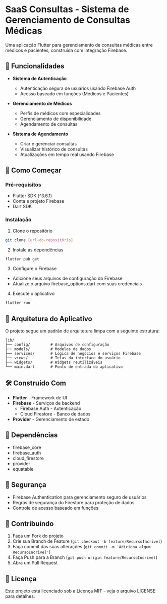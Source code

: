 # SaaS Consultas - Sistema de Gerenciamento de Consultas Médicas

Uma aplicação Flutter para gerenciamento de consultas médicas entre médicos e pacientes, construída com integração Firebase.

## 🌟 Funcionalidades

- **Sistema de Autenticação**
  - Autenticação segura de usuários usando Firebase Auth
  - Acesso baseado em funções (Médicos e Pacientes)

- **Gerenciamento de Médicos**
  - Perfis de médicos com especialidades
  - Gerenciamento de disponibilidade
  - Agendamento de consultas

- **Sistema de Agendamento**
  - Criar e gerenciar consultas
  - Visualizar histórico de consultas
  - Atualizações em tempo real usando Firebase

## 🚀 Como Começar

### Pré-requisitos

- Flutter SDK (^3.6.1)
- Conta e projeto Firebase
- Dart SDK

### Instalação

1. Clone o repositório
```bash
git clone [url-do-repositório]
```

2. Instale as dependências
```bash
flutter pub get
```

3. Configure o Firebase
- Adicione seus arquivos de configuração do Firebase
- Atualize o arquivo firebase_options.dart com suas credenciais

4. Execute o aplicativo
```bash
flutter run
```

## 📱 Arquitetura do Aplicativo

O projeto segue um padrão de arquitetura limpa com a seguinte estrutura:

```
lib/
├── config/         # Arquivos de configuração
├── models/         # Modelos de dados
├── services/       # Lógica de negócios e serviços Firebase
├── views/          # Telas da interface do usuário
├── widgets/        # Widgets reutilizáveis
└── main.dart       # Ponto de entrada do aplicativo
```

## 🛠️ Construído Com

- **Flutter** - Framework de UI
- **Firebase** - Serviços de backend
  - Firebase Auth - Autenticação
  - Cloud Firestore - Banco de dados
- **Provider** - Gerenciamento de estado

## 📄 Dependências

- firebase_core
- firebase_auth
- cloud_firestore
- provider
- equatable

## 🔐 Segurança

- Firebase Authentication para gerenciamento seguro de usuários
- Regras de segurança do Firestore para proteção de dados
- Controle de acesso baseado em funções

## 🤝 Contribuindo

1. Faça um Fork do projeto
2. Crie sua Branch de Feature (`git checkout -b feature/RecursoIncrivel`)
3. Faça commit das suas alterações (`git commit -m 'Adiciona algum RecursoIncrivel'`)
4. Faça Push para a Branch (`git push origin feature/RecursoIncrivel`)
5. Abra um Pull Request

## 📝 Licença

Este projeto está licenciado sob a Licença MIT - veja o arquivo LICENSE para detalhes.
